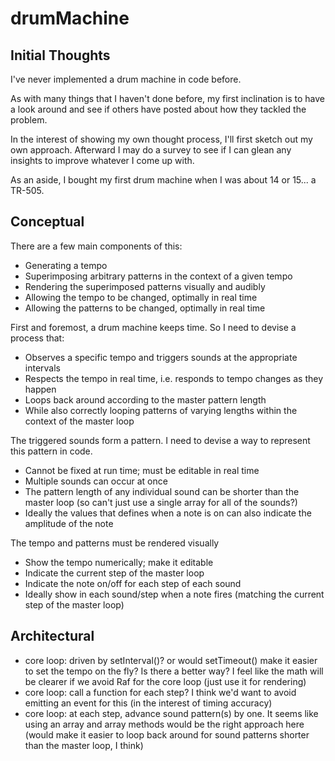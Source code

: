 # drumMachine


## Initial Thoughts

I've never implemented a drum machine in code before.

As with many things that I haven't done before, my first inclination is to have a look around and see if others have posted about how they tackled the problem.

In the interest of showing my own thought process, I'll first sketch out my own approach. Afterward I may do a survey to see if I can glean any insights to improve whatever I come up with.

As an aside, I bought my first drum machine when I was about 14 or 15... a TR-505.

## Conceptual

There are a few main components of this:

- Generating a tempo
- Superimposing arbitrary patterns in the context of a given tempo
- Rendering the superimposed patterns visually and audibly
- Allowing the tempo to be changed, optimally in real time
- Allowing the patterns to be changed, optimally in real time

First and foremost, a drum machine keeps time. So I need to devise a process that:

- Observes a specific tempo and triggers sounds at the appropriate intervals
- Respects the tempo in real time, i.e. responds to tempo changes as they happen
- Loops back around according to the master pattern length
- While also correctly looping patterns of varying lengths within the context of the master loop

The triggered sounds form a pattern. I need to devise a way to represent this pattern in code.

- Cannot be fixed at run time; must be editable in real time
- Multiple sounds can occur at once
- The pattern length of any individual sound can be shorter than the master loop (so can't just use a single array for all of the sounds?)
- Ideally the values that defines when a note is on can also indicate the amplitude of the note

The tempo and patterns must be rendered visually

- Show the tempo numerically; make it editable
- Indicate the current step of the master loop
- Indicate the note on/off for each step of each sound
- Ideally show in each sound/step when a note fires (matching the current step of the master loop)


## Architectural

- core loop: driven by setInterval()? or would setTimeout() make it easier to set the tempo on the fly? Is there a better way? I feel like the math will be clearer if we avoid Raf for the core loop (just use it for rendering)
- core loop: call a function for each step? I think we'd want to avoid emitting an event for this (in the interest of timing accuracy)
- core loop: at each step, advance sound pattern(s) by one. It seems like using an array and array methods would be the right approach here (would make it easier to loop back around for sound patterns shorter than the master loop, I think)


